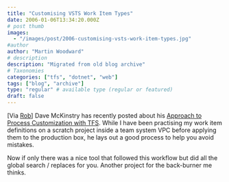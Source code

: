 ```yaml
---
title: "Customising VSTS Work Item Types"
date: 2006-01-06T13:34:20.000Z
# post thumb
images:
  - "/images/post/2006-customising-vsts-work-item-types.jpg"
#author
author: "Martin Woodward"
# description
description: "Migrated from old blog archive"
# Taxonomies
categories: ["tfs", "dotnet", "web"]
tags: ["blog", "archive"]
type: "regular" # available type (regular or featured)
draft: false
---
```


[Via [Rob](http://blogs.msdn.com/robcaron/)] Dave McKinstry has recently posted about his [Approach to Process Customization with TFS](http://weblogs.asp.net/dmckinstry/archive/2006/01/03/434440.aspx). While I have been practising my work item definitions on a scratch project inside a team system VPC before applying them to the production box, he lays out a good process to help you avoid mistakes.

Now if only there was a nice tool that followed this workflow but did all the global search / replaces for you. Another project for the back-burner me thinks.
